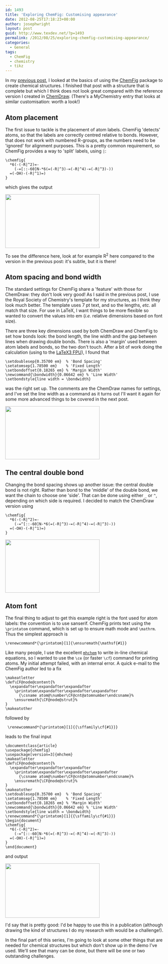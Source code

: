 ```yaml
---
id: 1493
title: 'Exploring ChemFig: Customising appearance'
date: 2012-08-25T17:18:23+00:00
author: josephwright
layout: post
guid: http://www.texdev.net/?p=1493
permalink: /2012/08/25/exploring-chemfig-customising-appearance/
categories:
  - General
tags:
  - ChemFig
  - chemistry
  - tikz
---
```

In my <a href="https://www.texdev.net/2012/08/25/exploring-chemfig-basics/">previous post</a>, I looked at the basics of using the <a href="http://ctan.org/pkg/chemfig">ChemFig</a> package to create chemical structures. I finished that post with a structure that is complete but which I think does not look great compared with the reference version I created in <a href="http://www.cambridgesoft.com">ChemDraw</a>. (There's a MyChemistry entry that looks at similar customisation: worth a look!)

<h2>Atom placement</h2>

The first issue to tackle is the placement of atom labels. ChemFig 'detects' atoms, so that the labels are correctly centred relative to bonds. However, that does not work with numbered R-groups, as the numbers need to be 'ignored' for alignment purposes. This is a pretty common requirement, so ChemFig provides a way to 'split' labels, using <code>|</code>:

<pre><code>\chemfig{
  *6(-(-R|^2)=-
    (-=[::-60]N-*6(=(-R|^3)-=(-R|^4)-=(-R|^3)-))
  =(-OH)-(-R|^1)=)
}
</code></pre>

which gives the output

<img class="alignnone size-medium wp-image-1919" src="https://www.texdev.net/wp-content/uploads/2012/08/ChemFig6-300x171.png" alt="" width="300" height="171" />

To see the difference here, look at for example R<sup>2</sup> here compared to the version in the previous post: it's subtle, but it is there!

<h2>Atom spacing and bond width</h2>

The standard settings for ChemFig share a 'feature' with those for ChemDraw: they don't look very good! As I said in the previous post, I use the Royal Society of Chemistry's template for my structures, as I think they look much better. The template uses 7 pt text, and so the lengths, <em>etc.</em> all match that size. For use in LaTeX, I want things to be more flexible so wanted to convert the values into em (<em>i.e.</em> relative dimensions based on font size).

There are three key dimensions used by both ChemDraw and ChemFig to set how bonds look: the bond length, the line width and the gap between lines when drawing double bonds. There is also a 'margin' used between atom labels and bonds, so the two don't touch. After a bit of work doing the calculation (using to the <a href="https://github.com/latex3/svn-mirror/blob/master/l3kernel/l3fp.dtx">LaTeX3 FPU</a>), I found that

<pre><code>\setdoublesep{0.35700 em}  % 'Bond Spacing'
\setatomsep{1.78500 em}    % 'Fixed Length'
\setbondoffset{0.18265 em} % 'Margin Width'
\newcommand{\bondwidth}{0.06642 em} % 'Line Width'
\setbondstyle{line width = \bondwidth}
</code></pre>

was the right set up. The comments are the ChemDraw names for settings, and I've set the line width as a command as it turns out I'll want it again for some more advanced things to be covered in the next post.

<img class="alignnone size-medium wp-image-1920" src="https://www.texdev.net/wp-content/uploads/2012/08/ChemFig7-300x169.png" alt="" width="300" height="169" />

<h2>The central double bond</h2>

Changing the bond spacing shows up another issue: the central double bond is not right. Rather than bond to the 'middle' of the double bond, we want the chain to choose one 'side'. That can be done using either <code>_</code> or <code>^</code>, depending on which side is required. I decided to match the ChemDraw version using

<pre><code>\chemfig{
  *6(-(-R|^2)=-
    (-=^[::-60]N-*6(=(-R|^3)-=(-R|^4)-=(-R|^3)-))
  =(-OH)-(-R|^1)=)
}
</code></pre>

<img class="alignnone size-medium wp-image-1921" src="https://www.texdev.net/wp-content/uploads/2012/08/ChemFig8-300x169.png" alt="" width="300" height="169" />

<h2>Atom font</h2>

The final thing to adjust to get this example right is the font used for atom labels: the convention is to use sanserif. ChemFig prints text using the <code>\printatom</code> command, which is set up to ensure math mode and <code>\mathrm</code>. Thus the simplest approach is

<pre><code>\renewcommand*{\printatom}[1]{\ensuremath{\mathsf{#1}}
</code></pre>

Like many people, I use the excellent <a href="http://ctan.org/pkg/mhchem"><code>mhchem</code></a> to write in-line chemical equations, so I wanted to use the <code>\ce</code> (or faster <code>\cf</code>) command for printing atoms. My initial attempt failed, with an internal error. A quick e-mail to the ChemFig author led to a fix

<!-- {% raw %} -->
<pre><code>\makeatletter
\def\CF@node@content{%
  \expandafter\expandafter\expandafter
    \printatom\expandafter\expandafter\expandafter
      {\csname atom@\number\CF@cnt@atomnumber\endcsname}%
    \ensuremath{\CF@node@strut}%
}
\makeatother
</code></pre>
<!-- {% endraw %} -->

followed by

<pre><code> \renewcommand*{\printatom}[1]{{\sffamily\cf{#1}}}
</code></pre>

leads to the final input

<!-- {% raw %} -->
<pre><code>\documentclass{article}
\usepackage{chemfig}
\usepackage[version=3]{mhchem}
\makeatletter
\def\CF@node@content{%
  \expandafter\expandafter\expandafter
    \printatom\expandafter\expandafter\expandafter
      {\csname atom@\number\CF@cnt@atomnumber\endcsname}%
    \ensuremath{\CF@node@strut}%
}
\makeatother
\setdoublesep{0.35700 em}  % 'Bond Spacing'
\setatomsep{1.78500 em}    % 'Fixed Length'
\setbondoffset{0.18265 em} % 'Margin Width'
\newcommand{\bondwidth}{0.06642 em} % 'Line Width'
\setbondstyle{line width = \bondwidth}
\renewcommand*{\printatom}[1]{{\sffamily\cf{#1}}}
\begin{document}
\chemfig{
  *6(-(-R|^2)=-
    (-=^[::-60]N-*6(=(-R|^3)-=(-R|^4)-=(-R|^3)-))
  =(-OH)-(-R|^1)=)
}
\end{document}
</code></pre>
<!-- {% endraw %} -->

and output

<img class="alignnone size-medium wp-image-1922" src="https://www.texdev.net/wp-content/uploads/2012/08/ChemFig9-300x173.png" alt="" width="300" height="173" />

I'd say that is pretty good: I'd be happy to use this in a publication (although drawing the kind of structures I do my research with would be a challenge!).

In the final part of this series, I'm going to look at some other things that are needed for chemical structures but which don't show up in the demo I've used. We'll see that many can be done, but there will be one or two outstanding challenges.

